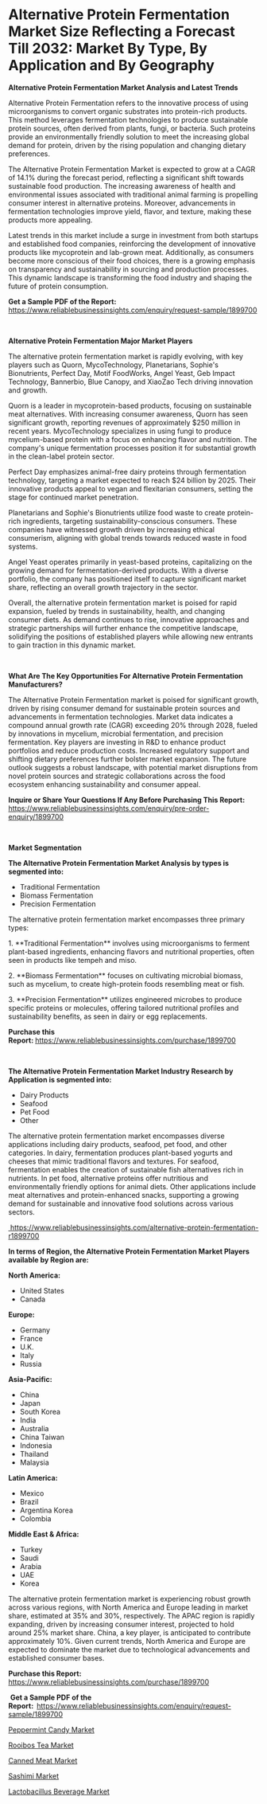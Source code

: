 <p><h1>Alternative Protein Fermentation Market Size Reflecting a Forecast Till 2032: Market By Type, By Application and By Geography</h1></p><p><strong>Alternative Protein Fermentation Market Analysis and Latest Trends</strong></p>
<p><p>Alternative Protein Fermentation refers to the innovative process of using microorganisms to convert organic substrates into protein-rich products. This method leverages fermentation technologies to produce sustainable protein sources, often derived from plants, fungi, or bacteria. Such proteins provide an environmentally friendly solution to meet the increasing global demand for protein, driven by the rising population and changing dietary preferences.</p><p>The Alternative Protein Fermentation Market is expected to grow at a CAGR of 14.1% during the forecast period, reflecting a significant shift towards sustainable food production. The increasing awareness of health and environmental issues associated with traditional animal farming is propelling consumer interest in alternative proteins. Moreover, advancements in fermentation technologies improve yield, flavor, and texture, making these products more appealing.</p><p>Latest trends in this market include a surge in investment from both startups and established food companies, reinforcing the development of innovative products like mycoprotein and lab-grown meat. Additionally, as consumers become more conscious of their food choices, there is a growing emphasis on transparency and sustainability in sourcing and production processes. This dynamic landscape is transforming the food industry and shaping the future of protein consumption.</p></p>
<p><strong>Get a Sample PDF of the Report:&nbsp;</strong> <a href="https://www.reliablebusinessinsights.com/enquiry/request-sample/1899700?utm_campaign=75&utm_medium=2&utm_source=Github&utm_content=ia&utm_term=07042025&utm_id=alternative-protein-fermentation">https://www.reliablebusinessinsights.com/enquiry/request-sample/1899700</a></p>
<p>&nbsp;</p>
<p><strong>Alternative Protein Fermentation Major Market Players</strong></p>
<p><p>The alternative protein fermentation market is rapidly evolving, with key players such as Quorn, MycoTechnology, Planetarians, Sophie's Bionutrients, Perfect Day, Motif FoodWorks, Angel Yeast, Geb Impact Technology, Bannerbio, Blue Canopy, and XiaoZao Tech driving innovation and growth.</p><p>Quorn is a leader in mycoprotein-based products, focusing on sustainable meat alternatives. With increasing consumer awareness, Quorn has seen significant growth, reporting revenues of approximately $250 million in recent years. MycoTechnology specializes in using fungi to produce mycelium-based protein with a focus on enhancing flavor and nutrition. The company's unique fermentation processes position it for substantial growth in the clean-label protein sector.</p><p>Perfect Day emphasizes animal-free dairy proteins through fermentation technology, targeting a market expected to reach $24 billion by 2025. Their innovative products appeal to vegan and flexitarian consumers, setting the stage for continued market penetration.</p><p>Planetarians and Sophie's Bionutrients utilize food waste to create protein-rich ingredients, targeting sustainability-conscious consumers. These companies have witnessed growth driven by increasing ethical consumerism, aligning with global trends towards reduced waste in food systems.</p><p>Angel Yeast operates primarily in yeast-based proteins, capitalizing on the growing demand for fermentation-derived products. With a diverse portfolio, the company has positioned itself to capture significant market share, reflecting an overall growth trajectory in the sector.</p><p>Overall, the alternative protein fermentation market is poised for rapid expansion, fueled by trends in sustainability, health, and changing consumer diets. As demand continues to rise, innovative approaches and strategic partnerships will further enhance the competitive landscape, solidifying the positions of established players while allowing new entrants to gain traction in this dynamic market.</p></p>
<p>&nbsp;</p>
<p><strong>What Are The Key Opportunities For Alternative Protein Fermentation Manufacturers?</strong></p>
<p><p>The Alternative Protein Fermentation market is poised for significant growth, driven by rising consumer demand for sustainable protein sources and advancements in fermentation technologies. Market data indicates a compound annual growth rate (CAGR) exceeding 20% through 2028, fueled by innovations in mycelium, microbial fermentation, and precision fermentation. Key players are investing in R&D to enhance product portfolios and reduce production costs. Increased regulatory support and shifting dietary preferences further bolster market expansion. The future outlook suggests a robust landscape, with potential market disruptions from novel protein sources and strategic collaborations across the food ecosystem enhancing sustainability and consumer appeal.</p></p>
<p><strong>Inquire or Share Your Questions If Any Before Purchasing This Report:</strong> <a href="https://www.reliablebusinessinsights.com/enquiry/pre-order-enquiry/1899700?utm_campaign=75&utm_medium=2&utm_source=Github&utm_content=ia&utm_term=07042025&utm_id=alternative-protein-fermentation">https://www.reliablebusinessinsights.com/enquiry/pre-order-enquiry/1899700</a></p>
<p>&nbsp;</p>
<p><strong>Market Segmentation</strong></p>
<p><strong>The Alternative Protein Fermentation Market Analysis by types is segmented into:</strong></p>
<p><ul><li>Traditional Fermentation</li><li>Biomass Fermentation</li><li>Precision Fermentation</li></ul></p>
<p><p>The alternative protein fermentation market encompasses three primary types: </p><p>1. **Traditional Fermentation** involves using microorganisms to ferment plant-based ingredients, enhancing flavors and nutritional properties, often seen in products like tempeh and miso.  </p><p>   </p><p>2. **Biomass Fermentation** focuses on cultivating microbial biomass, such as mycelium, to create high-protein foods resembling meat or fish.  </p><p>3. **Precision Fermentation** utilizes engineered microbes to produce specific proteins or molecules, offering tailored nutritional profiles and sustainability benefits, as seen in dairy or egg replacements.</p></p>
<p><strong>Purchase this Report:&nbsp;</strong><a href="https://www.reliablebusinessinsights.com/purchase/1899700?utm_campaign=75&utm_medium=2&utm_source=Github&utm_content=ia&utm_term=07042025&utm_id=alternative-protein-fermentation">https://www.reliablebusinessinsights.com/purchase/1899700</a></p>
<p>&nbsp;</p>
<p><strong>The Alternative Protein Fermentation Market Industry Research by Application is segmented into:</strong></p>
<p><ul><li>Dairy Products</li><li>Seafood</li><li>Pet Food</li><li>Other</li></ul></p>
<p><p>The alternative protein fermentation market encompasses diverse applications including dairy products, seafood, pet food, and other categories. In dairy, fermentation produces plant-based yogurts and cheeses that mimic traditional flavors and textures. For seafood, fermentation enables the creation of sustainable fish alternatives rich in nutrients. In pet food, alternative proteins offer nutritious and environmentally friendly options for animal diets. Other applications include meat alternatives and protein-enhanced snacks, supporting a growing demand for sustainable and innovative food solutions across various sectors.</p></p>
<p><a href="https://www.reliablebusinessinsights.com/alternative-protein-fermentation-r1899700?utm_campaign=75&utm_medium=2&utm_source=Github&utm_content=ia&utm_term=07042025&utm_id=alternative-protein-fermentation">&nbsp;https://www.reliablebusinessinsights.com/alternative-protein-fermentation-r1899700</a></p>
<p><strong>In terms of Region, the Alternative Protein Fermentation Market Players available by Region are:</strong></p>
<p>
    <p> <strong> North America: </strong>
        <ul>
            <li>United States</li>
            <li>Canada</li>
        </ul>
        </p> 
    <p> <strong> Europe: </strong>
        <ul>
            <li>Germany</li>
            <li>France</li>
            <li>U.K.</li>
            <li>Italy</li>
            <li>Russia</li>
        </ul>
        </p> 
    <p> <strong> Asia-Pacific: </strong>
        <ul>
            <li>China</li>
            <li>Japan</li>
            <li>South Korea</li>
            <li>India</li>
            <li>Australia</li>
            <li>China Taiwan</li>
            <li>Indonesia</li>
            <li>Thailand</li>
            <li>Malaysia</li>
        </ul>
        </p> 
    <p> <strong> Latin America: </strong>
        <ul>
            <li>Mexico</li>
            <li>Brazil</li>
            <li>Argentina Korea</li>
            <li>Colombia</li>
        </ul>
        </p> 
    <p> <strong> Middle East & Africa: </strong>
        <ul>
            <li>Turkey</li>
            <li>Saudi</li>
            <li>Arabia</li>
            <li>UAE</li>
            <li>Korea</li>
        </ul>
    </p>
    </p>
<p><p>The alternative protein fermentation market is experiencing robust growth across various regions, with North America and Europe leading in market share, estimated at 35% and 30%, respectively. The APAC region is rapidly expanding, driven by increasing consumer interest, projected to hold around 25% market share. China, a key player, is anticipated to contribute approximately 10%. Given current trends, North America and Europe are expected to dominate the market due to technological advancements and established consumer bases.</p></p>
<p><strong>Purchase this Report: </strong><a href="https://www.reliablebusinessinsights.com/purchase/1899700?utm_campaign=75&utm_medium=2&utm_source=Github&utm_content=ia&utm_term=07042025&utm_id=alternative-protein-fermentation">https://www.reliablebusinessinsights.com/purchase/1899700</a></p>
<p>&nbsp;<strong>Get a Sample PDF of the Report:&nbsp;&nbsp;</strong><a href="https://www.reliablebusinessinsights.com/enquiry/request-sample/1899700?utm_campaign=75&utm_medium=2&utm_source=Github&utm_content=ia&utm_term=07042025&utm_id=alternative-protein-fermentation">https://www.reliablebusinessinsights.com/enquiry/request-sample/1899700</a></p>
<p><strong></strong></p>
<p><p><a href="https://github.com/cernkomlkawi/Market-Research-Report-List-1/blob/main/peppermint-candy-market.md?utm_campaign=75&utm_medium=2&utm_source=Github&utm_content=ia&utm_term=07042025&utm_id=alternative-protein-fermentation">Peppermint Candy Market</a></p><p><a href="https://github.com/jensanohishi/Market-Research-Report-List-1/blob/main/rooibos-tea-market.md?utm_campaign=75&utm_medium=2&utm_source=Github&utm_content=ia&utm_term=07042025&utm_id=alternative-protein-fermentation">Rooibos Tea Market</a></p><p><a href="https://github.com/gavalegeyndt26/Market-Research-Report-List-1/blob/main/canned-meat-market.md?utm_campaign=75&utm_medium=2&utm_source=Github&utm_content=ia&utm_term=07042025&utm_id=alternative-protein-fermentation">Canned Meat Market</a></p><p><a href="https://github.com/kavechoxo/Market-Research-Report-List-1/blob/main/sashimi-market.md?utm_campaign=75&utm_medium=2&utm_source=Github&utm_content=ia&utm_term=07042025&utm_id=alternative-protein-fermentation">Sashimi Market</a></p><p><a href="https://github.com/boonegoicks7/Market-Research-Report-List-1/blob/main/lactobacillus-beverage-market.md?utm_campaign=75&utm_medium=2&utm_source=Github&utm_content=ia&utm_term=07042025&utm_id=alternative-protein-fermentation">Lactobacillus Beverage Market</a></p></p>